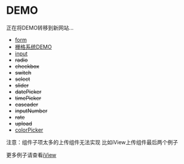 # DEMO
正在将DEMO转移到新网站...

* [form](https://jsrun.net/yJXKp/edit)
* [栅格系统DEMO](http://jsrun.net/GxXKp/edit)
* [input](https://jsrun.net/qxXKp/edit)
* ~~radio~~
* ~~checkbox~~
* ~~switch~~
* ~~select~~
* ~~slider~~
* ~~datePicker~~
* ~~timePicker~~
* ~~cascader~~
* ~~inputNumber~~
* ~~rate~~
* ~~upload~~
* [colorPicker](https://jsrun.net/jGXKp/edit)


注意：组件子项太多的上传组件无法实现 比如iView上传组件最后两个例子

更多例子请查看[iView](https://www.iviewui.com/components/input)
